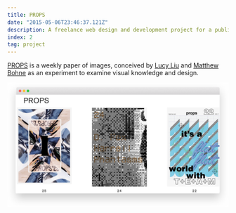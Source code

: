 ```yaml
---
title: PROPS
date: "2015-05-06T23:46:37.121Z"
description: A freelance web design and development project for a publication by two young architects.
index: 2
tag: project
---
```



<a href="http://propspaper.com/" target="_blank">PROPS</a> is a weekly paper of images, conceived by <a href="https://www.liulucy.com/info" target="_blank">Lucy Liu</a> and <a href="http://matthewbohne.com/" target="_blank">Matthew Bohne</a> as an experiment to examine visual knowledge and design.

![altcaption](PROPS.png)

